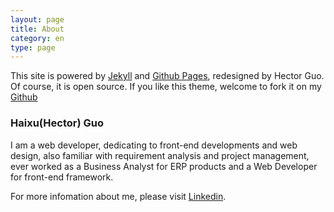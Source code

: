 ```yaml
---
layout: page
title: About
category: en
type: page
---
```

This site is powered by [Jekyll](http://jekyllrb.com/) and [Github Pages](https://pages.github.com/), redesigned by Hector Guo. Of course, it is open source. If you like this theme, welcome to fork it on my [Github](https://github.com/hectorguo/hectorguo.github.io)

### Haixu(Hector) Guo

I am a web developer, dedicating to front-end developments and web design, also familiar with requirement analysis and project management, ever worked as a Business Analyst for ERP products and a Web Developer for front-end framework.

For more infomation about me, please visit [Linkedin](https://www.linkedin.com/in/hectorguo).
